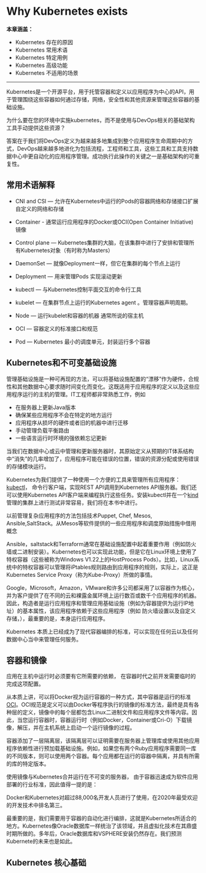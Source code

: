 # Why Kubernetes exists


**本章涵盖：**

* Kubernetes 存在的原因
* Kubernetes 常用术语
* Kubernetes 特定用例
* Kubernetes 高级功能
* Kubernetes 不适用的场景

---
Kubernetes是一个开源平台，用于托管容器和定义以应用程序为中心的API，用于管理围绕这些容器如何通过存储，网络，安全性和其他资源来管理这些容器的基础设施。

为什么要在您的环境中实施kubernetes，而不是使用与DevOps相关的基础架构工具手动提供这些资源？

答案在于我们将DevOps定义为越来越多地集成到整个应用程序生命周期中的方式，DevOps越来越多地进化为包括流程，工程师和工具，这些工具和工具支持数据中心中更自动化的应用程序管理。成功执行此操作的关键之一是基础架构的可重复性。


## 常用术语解释

* CNI and CSI — 允许在Kubernetes中运行的Pods的容器网络和存储接口扩展自定义的网络和存储
* Container - 通常运行应用程序的Docker或OCI(Open Container Initiative) 镜像
* Control plane — Kubernetes集群的大脑，在该集群中进行了安排和管理所有Kubernetes对象（有时称为Masters）
* DaemonSet — 就像Deployment一样，但它在集群的每个节点上运行
* Deployment — 用来管理Pods 实现滚动更新

* kubectl — 与Kubernetes控制平面交互的命令行工具
* kubelet — 在集群节点上运行的Kubernetes agent 。管理容器声明周期。
* Node — 运行kubelet和容器的机器 通常所说的宿主机
* OCI — 容器定义的标准接口和规范
* Pod — Kubernetes 最小的调度单元，封装运行多个容器

## Kubernetes和不可变基础设施

管理基础设施是一种可再现的方法，可以将基础设施配置的“漂移”作为硬件，合规性和其他数据中心要求随时间变化而变化。这既适用于应用程序的定义以及这些应用程序运行的主机的管理。IT工程师都非常熟悉工作，例如

* 在服务器上更新Java版本
* 确保某些应用程序不会在特定的地方运行
* 应用程序从损坏的硬件或者旧的机器中进行迁移
* 手动管理负载平衡路由
* 一些语言运行时环境的强依赖忘记更新

当我们在数据中心或云中管理和更新服务器时，其原始定义从预期的IT体系结构中“消失”的几率增加了，应用程序可能在错误的位置，错误的资源分配或使用错误的存储模块运行。

Kubernetes为我们提供了一种使用一个方便的工具来管理所有应用程序：[kubectl](https://kubernetes.io/docs/tasks/tools/)，
命令行客户端，实现REST API调用到Kubernetes API服务器。我们还可以使用Kubernetes API客户端来编程执行这些任务。安装kubectl并在一个[kind](https://github.com/kubernetes-sigs/kind)管理的集群上进行测试非常容易，我们将在本书中进行。


以前管理复杂应用程序的方法包括技术Puppet, Chef, Mesos, Ansible,SaltStack。从Mesos等软件提供的一些应用程序和调度原始措施中借用概念

Ansible，saltstack和Terraform通常在基础设施配置中起着重要作用（例如防火墙或二进制安装）。Kubernetes也可以实现此功能，但是它在Linux环境上使用了特权容器（这些被称为Windows V1.22上的HostProcess Pods）。比如，Linux系统中的特权容器可以管理将iPtables规则路由到应用程序的规则，实际上，这正是Kubernetes Service Proxy（称为Kube-Proxy）所做的事情。

Google，Microsoft，Amazon，VMware和许多公司都采用了以容器作为核心，并为客户提供了在不同的云和裸露金属环境上运行数百或数千个应用程序的机器。因此，构造者是运行应用程序和管理应用基础设施（例如为容器提供为运行IP地址）的基本属性，该应用程序依赖于这些应用程序（例如 防火墙设置以及自定义存储，），最重要的是，本身运行应用程序。

Kubernetes 本质上已经成为了现代容器编排的标准，可以实现在任何云以及任何数据中心当中来管理任何服务。


## 容器和镜像

应用在主机中运行时必须要有它所需要的依赖， 在容器时代之前开发需要临时的完成这项配置。

从本质上讲，可以将Docker视为运行容器的一种方式，其中容器是运行的标准[OCI](https://github.com/opencontainers/image-spec)。OCI规范是定义可以由Docker等程序执行的镜像的标准方法，最终是具有各种层的定义，镜像中的每个层都包含Linux二进制文件和应用程序文件等内容。因此，当您运行容器时，容器运行时（例如Docker，Container或Cri-O）下载镜像，解压，并在主机系统上启动一个运行镜像的过程。

容器添加了一层隔离层，该隔离层可以证明需要在服务器上管理库或使用其他应用程序依赖性进行预加载基础设施。例如，如果您有两个Ruby应用程序需要同一库的不同版本，则可以使用两个容器。每个应用都在运行的容器中隔离，并具有所需的库的特定版本。

使用镜像与Kubernetes合并运行在不可变的服务器， 由于容器迅速成为软件应用部署的行业标准，因此值得一提的是：

Docker和Kubernetes对超过88,000名开发人员进行了使用，在2020年最受欢迎的开发技术中排名第三。

最重要的是，我们需要用于容器的自动化进行编排，这就是Kubernetes所适合的地方。Kubernetes像Oracle数据库一样统治了该领域，并且虚拟化技术在其鼎盛时期所做的。多年后，Oracle数据库和VSPHERE安装仍然存在。我们预测Kubernete的未来也是如此。


## Kubernetes 核心基础

